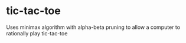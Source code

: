 # tic-tac-toe
Uses minimax algorithm with alpha-beta pruning to allow a computer to rationally play tic-tac-toe
